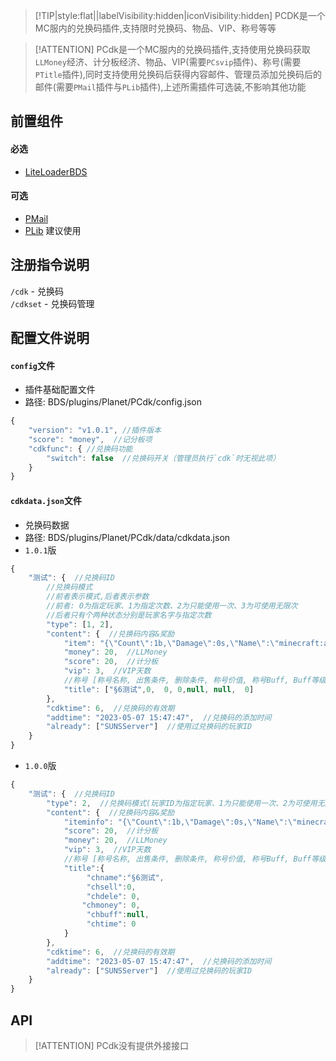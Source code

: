 > [!TIP|style:flat||labelVisibility:hidden|iconVisibility:hidden] PCDK是一个MC服内的兑换码插件,支持限时兑换码、物品、VIP、称号等等

> [!ATTENTION] PCdk是一个MC服内的兑换码插件,支持使用兑换码获取`LLMoney`经济、计分板经济、物品、VIP(需要`PCsvip`插件)、称号(需要`PTitle`插件),同时支持使用兑换码后获得内容邮件、管理员添加兑换码后的邮件(需要`PMail`插件与`PLib`插件),上述所需插件可选装,不影响其他功能

## 前置组件
#### 必选
- [LiteLoaderBDS](https://www.minebbs.com/liteloader/)

#### 可选
- [PMail](https://www.minebbs.com/resources/pmail.5820/)
- [PLib](https://www.minebbs.com/resources/plib-planet.4523/) 建议使用

## 注册指令说明
`/cdk` - 兑换码  
`/cdkset` - 兑换码管理	

## 配置文件说明

#### `config`文件

- 插件基础配置文件
- 路径: BDS/plugins/Planet/PCdk/config.json
```js
{
    "version": "v1.0.1", //插件版本
    "score": "money",  //记分板项
    "cdkfunc": { //兑换码功能
        "switch": false  //兑换码开关（管理员执行`cdk`时无视此项）
    }
}
```

#### `cdkdata.json`文件

- 兑换码数据
- 路径: BDS/plugins/Planet/PCdk/data/cdkdata.json
- `1.0.1`版
```js
{
    "测试": {  //兑换码ID
        //兑换码模式
        //前者表示模式,后者表示参数
        //前者: 0为指定玩家、1为指定次数、2为只能使用一次、3为可使用无限次
        //后者只有个两种状态分别是玩家名字与指定次数
        "type": [1, 2],  
        "content": {  //兑换码内容&奖励
            "item": "{\"Count\":1b,\"Damage\":0s,\"Name\":\"minecraft:apple\",\"WasPickedUp\":0b}",  //物品的NBT参数(物品数量以所选物品堆叠数为准)
            "money": 20,  //LLMoney
            "score": 20,  //计分板
            "vip": 3,  //VIP天数
            //称号 [称号名称, 出售条件, 删除条件, 称号价值, 称号Buff, Buff等级, 称号有效期]
            "title": ["§6测试",0,  0, 0,null, null,  0]
        },
        "cdktime": 6,  //兑换码的有效期
        "addtime": "2023-05-07 15:47:47",  //兑换码的添加时间
        "already": ["SUNSServer"]  //使用过兑换码的玩家ID
    }
}
```
- `1.0.0`版
```js
{
    "测试": {  //兑换码ID
        "type": 2,  //兑换码模式(玩家ID为指定玩家、1为只能使用一次、2为可使用无限次)
        "content": {  //兑换码内容&奖励
            "iteminfo": "{\"Count\":1b,\"Damage\":0s,\"Name\":\"minecraft:apple\",\"WasPickedUp\":0b}",  //物品的NBT参数(物品数量固定为1)
            "score": 20,  //计分板
            "money": 20,  //LLMoney
            "vip": 3,  //VIP天数
            //称号 [称号名称, 出售条件, 删除条件, 称号价值, 称号Buff, Buff等级, 称号有效期]
            "title":{
                 "chname":"§6测试",
                 "chsell":0, 
                 "chdele": 0,
                "chmoney": 0,
                 "chbuff":null,
                 "chtime": 0
            }
        },
        "cdktime": 6,  //兑换码的有效期
        "addtime": "2023-05-07 15:47:47",  //兑换码的添加时间
        "already": ["SUNSServer"]  //使用过兑换码的玩家ID
    }
}
```

## API

> [!ATTENTION] PCdk没有提供外接接口